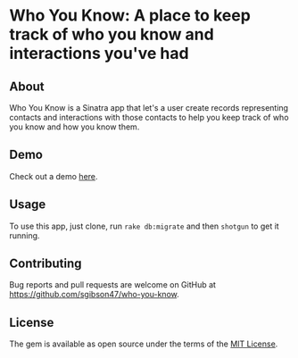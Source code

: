 # Who You Know: A place to keep track of who you know and interactions you've had

## About

Who You Know is a Sinatra app that let's a user create records representing contacts and interactions with those contacts to help you keep track of who you know and how you know them.

## Demo

Check out a demo [here](https://www.youtube.com/watch?v=SFmtDvAM77o).

## Usage
To use this app, just clone, run `rake db:migrate` and then `shotgun` to get it running.

## Contributing

Bug reports and pull requests are welcome on GitHub at https://github.com/sgibson47/who-you-know.


## License

The gem is available as open source under the terms of the [MIT License](http://opensource.org/licenses/MIT).